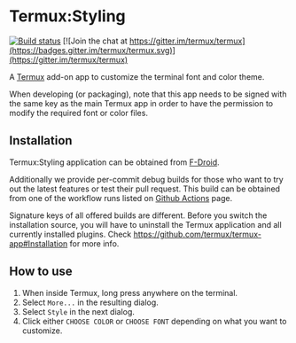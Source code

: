# Termux:Styling

[![Build status](https://github.com/termux/termux-styling/workflows/Build/badge.svg)](https://github.com/termux/termux-styling/actions)
[![Join the chat at https://gitter.im/termux/termux](https://badges.gitter.im/termux/termux.svg)](https://gitter.im/termux/termux)

A [Termux](https://termux.org) add-on app to customize the terminal font and
color theme.

When developing (or packaging), note that this app needs to be signed with the
same key as the main Termux app in order to have the permission to modify the
required font or color files.

## Installation

Termux:Styling application can be obtained from [F-Droid](https://f-droid.org/en/packages/com.termux.styling/).

Additionally we provide per-commit debug builds for those who want to try
out the latest features or test their pull request. This build can be obtained
from one of the workflow runs listed on [Github Actions](https://github.com/termux/termux-styling/actions)
page.

Signature keys of all offered builds are different. Before you switch the
installation source, you will have to uninstall the Termux application and
all currently installed plugins. Check https://github.com/termux/termux-app#Installation for more info.

## How to use

1. When inside Termux, long press anywhere on the terminal.
2. Select `More...` in the resulting dialog.
3. Select `Style` in the next dialog.
4. Click either `CHOOSE COLOR` or `CHOOSE FONT` depending on what you want to customize.
